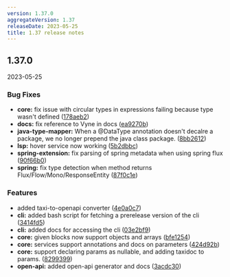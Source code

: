 ```yaml
---
version: 1.37.0
aggregateVersion: 1.37
releaseDate: 2023-05-25
title: 1.37 release notes
---
```

## 1.37.0
2023-05-25

### Bug Fixes

* **core:** fix issue with circular types in expressions failing because type wasn't defined ([178aeb2](https://gitlab.com/taxi-lang/taxi-lang/commit/178aeb21681566ba3fd54a971ddc7869033e1370))
* **docs:** fix reference to Vyne in docs ([ea9270b](https://gitlab.com/taxi-lang/taxi-lang/commit/ea9270b77999e2f8648b52db1c27d8fdd3f3d45f))
* **java-type-mapper:** When a @DataType annotation doesn't decalre a package, we no longer prepend the java class package. ([8bb2612](https://gitlab.com/taxi-lang/taxi-lang/commit/8bb2612544fa7b8f43984c1bc6d25556854e619c))
* **lsp:** hover service now working ([5b2dbbc](https://gitlab.com/taxi-lang/taxi-lang/commit/5b2dbbc63ff44ea01edb8098616b2971041c2020))
* **spring-extension:** fix parsing of spring metadata when using spring flux ([90f66b0](https://gitlab.com/taxi-lang/taxi-lang/commit/90f66b0233a005c3072ed17489bc869947056e37))
* **spring:** fix type detection when method returns Flux/Flow/Mono/ResponseEntity ([87f0c1e](https://gitlab.com/taxi-lang/taxi-lang/commit/87f0c1eeb51e794a18c9d933b3ab0ce34035452c))


### Features

* added taxi-to-openapi converter ([4e0a0c7](https://gitlab.com/taxi-lang/taxi-lang/commit/4e0a0c72d532b8d115ed19572d5c7ed8971d2832))
* **cli:** added bash script for fetching a prerelease version of the cli ([3414fd5](https://gitlab.com/taxi-lang/taxi-lang/commit/3414fd5652cedf239f04d754cbe536a0f25a36ec))
* **cli:** added docs for accessing the cli ([03e2bf9](https://gitlab.com/taxi-lang/taxi-lang/commit/03e2bf97a49128f870fd991e17edf650552fbffd))
* **core:** given blocks now support objects and arrays ([bfe1254](https://gitlab.com/taxi-lang/taxi-lang/commit/bfe1254c22694bd6f31c7674a888bf6e61257b2b))
* **core:** services support annotations and docs on parameters ([424d92b](https://gitlab.com/taxi-lang/taxi-lang/commit/424d92bbdbc0e29b3f89f82c3dfdc9f90b2ed3c2))
* **core:** support declaring params as nullable, and adding taxidoc to params. ([8299399](https://gitlab.com/taxi-lang/taxi-lang/commit/829939944e107be91e9c7dd233b31ad9ca76e5b7))
* **open-api:** added open-api generator and docs ([3acdc30](https://gitlab.com/taxi-lang/taxi-lang/commit/3acdc30e984d8c286e4843f925fefa4431e5725d))



